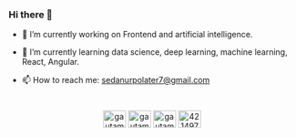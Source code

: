 ### Hi there 👋


- 🔭 I’m currently working on Frontend and artificial intelligence.

- 🌱 I’m currently learning data science, deep learning, machine learning, React, Angular.

- 📫 How to reach me: sedanurpolater7@gmail.com

#
<p align="center"

<a href="https://www.linkedin.com/in/sedanurpolater/" target="blank"><img align="center" src="https://raw.githubusercontent.com/rahuldkjain/github-profile-readme-generator/master/src/images/icons/Social/linked-in-alt.svg" alt="gautamkrishnar" height="30" width="40" /></a>
<a href="https://www.instagram.com/sedanurpolater/" target="blank"><img align="center" src="https://raw.githubusercontent.com/rahuldkjain/github-profile-readme-generator/master/src/images/icons/Social/instagram.svg" alt="gautamkrishnar" height="30" width="40" /></a>
<a href="https://medium.com/@sedanurpolater" target="blank"><img align="center" src="https://raw.githubusercontent.com/rahuldkjain/github-profile-readme-generator/master/src/images/icons/Social/medium.svg" alt="gautamkrishnar" height="30" width="40" /></a>
<a href="https://stackoverflow.com/users/18040865/seda-nur-polater" target="blank"><img align="center" src="https://raw.githubusercontent.com/rahuldkjain/github-profile-readme-generator/master/src/images/icons/Social/stack-overflow.svg" alt="4214976" height="30" width="40" /></a>

